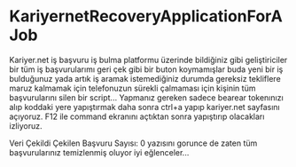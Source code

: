 # KariyernetRecoveryApplicationForAJob
Kariyer.net iş başvuru iş bulma platformu üzerinde bildiğiniz gibi geliştiriciler
bir tüm iş başvurularımı geri çek gibi bir buton koymamışlar 
buda yeni bir iş bulduğunuz yada artık iş aramak istemediğiniz durumda gereksiz tekliflere maruz
kalmamak için telefonuzun sürekli çalmaması için kişinin tüm başvurularını silen bir script... 
Yapmanız gereken sadece bearear tokenınızı alıp koddaki yere yapıştırmak daha sonra  ctrl+a yapıp kariyer.net
sayfasını açıyoruz. F12 ile command ekranını açtıktan sonra yapıştırıp olacakları izliyoruz.

Veri Çekildi Çekilen Başvuru Sayısı: 0 yazısını gorunce de zaten tüm başvurularınız temizlenmiş oluyor iyi eğlenceler...
